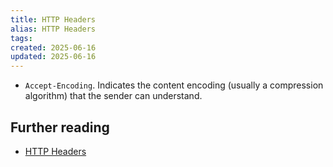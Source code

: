 ```yaml
---
title: HTTP Headers
alias: HTTP Headers
tags:
created: 2025-06-16
updated: 2025-06-16
---
```


- `Accept-Encoding`. Indicates the content encoding (usually a compression algorithm) that the sender can understand.

## Further reading

- [HTTP Headers](https://developer.mozilla.org/en-US/docs/Web/HTTP/Reference/Headers)